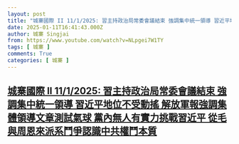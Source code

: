 ```yaml
---
layout: post
title: "城寨國際 II 11/1/2025: 習主持政治局常委會議結束 強調集中統一領導 習近平地位不受動搖 解放軍報強調集體領導文章測試氣球 黨內無人有實力挑戰習近平 從毛與周恩來派系鬥爭認識中共權鬥本質"
date: 2025-01-11T16:41:43.000Z
author: 城寨 Singjai
from: https://www.youtube.com/watch?v=NLpgei7W1TY
tags: [ 城寨 ]
comments: True
categories: [ 城寨 ]
---
```

<!--1736613703000-->
[城寨國際 II 11/1/2025: 習主持政治局常委會議結束 強調集中統一領導 習近平地位不受動搖 解放軍報強調集體領導文章測試氣球 黨內無人有實力挑戰習近平 從毛與周恩來派系鬥爭認識中共權鬥本質](https://www.youtube.com/watch?v=NLpgei7W1TY)
------

<div>

</div>
